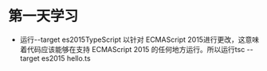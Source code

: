 # 第一天学习

- 运行--target es2015TypeScript 以针对 ECMAScript 2015进行更改，这意味着代码应该能够在支持 ECMAScript 2015 的任何地方运行。所以运行tsc --target es2015 hello.ts
